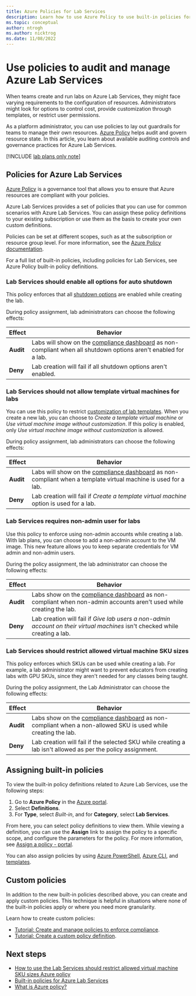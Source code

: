 ```yaml
---
title: Azure Policies for Lab Services
description: Learn how to use Azure Policy to use built-in policies for Azure Lab Services to make sure your labs are compliant with your requirements.
ms.topic: conceptual
author: ntrogh
ms.author: nicktrog
ms.date: 11/08/2022
---
```


# Use policies to audit and manage Azure Lab Services

When teams create and run labs on Azure Lab Services, they might face varying requirements to the configuration of resources. Administrators might look for options to control cost, provide customization through templates, or restrict user permissions.

As a platform administrator, you can use policies to lay out guardrails for teams to manage their own resources. [Azure Policy](../governance/policy/index.yml) helps audit and govern resource state. In this article, you learn about available auditing controls and governance practices for Azure Lab Services.

[!INCLUDE [lab plans only note](./includes/lab-services-new-update-focused-article.md)]

## Policies for Azure Lab Services

[Azure Policy](../governance/policy/index.yml) is a governance tool that allows you to ensure that Azure resources are compliant with your policies.

Azure Lab Services provides a set of policies that you can use for common scenarios with Azure Lab Services. You can assign these policy definitions to your existing subscription or use them as the basis to create your own custom definitions.

Policies can be set at different scopes, such as at the subscription or resource group level. For more information, see the [Azure Policy documentation](../governance/policy/overview.md).

For a full list of built-in policies, including policies for Lab Services, see Azure Policy built-in policy definitions.

### Lab Services should enable all options for auto shutdown

This policy enforces that all [shutdown options](how-to-configure-auto-shutdown-lab-plans.md) are enabled while creating the lab.

During policy assignment, lab administrators can choose the following effects:

|**Effect**|**Behavior**|
|----------|------------|
|**Audit** | Labs will show on the [compliance dashboard](../governance/policy/assign-policy-portal.md#identify-non-compliant-resources) as non-compliant when all shutdown options aren't enabled for a lab.  |
|**Deny**  | Lab creation will fail if all shutdown options aren't enabled. |

### Lab Services should not allow template virtual machines for labs 

You can use this policy to restrict [customization of lab templates](tutorial-setup-lab.md). When you create a new lab, you can choose to *Create a template virtual machine* or *Use virtual machine image without customization*. If this policy is enabled, only *Use virtual machine image without customization* is allowed. 

During policy assignment, lab administrators can choose the following effects:

|**Effect**|**Behavior**|
|----------|------------|
|**Audit** |Labs will show on the [compliance dashboard](../governance/policy/assign-policy-portal.md#identify-non-compliant-resources) as non-compliant when a template virtual machine is used for a lab.|
|**Deny**  |Lab creation will fail if *Create a template virtual machine* option is used for a lab.|

### Lab Services requires non-admin user for labs 

Use this policy to enforce using non-admin accounts while creating a lab. With lab plans, you can choose to add a non-admin account to the VM image.  This new feature allows you to keep separate credentials for VM admin and non-admin users.

During the policy assignment, the lab administrator can choose the following effects:

|**Effect**|**Behavior**|
|----------|------------|
|**Audit** |Labs show on the [compliance dashboard](../governance/policy/assign-policy-portal.md#identify-non-compliant-resources) as non-compliant when non-admin accounts aren't used while creating the lab.|
|**Deny**  |Lab creation will fail if *Give lab users a non-admin account on their virtual machines* isn't checked while creating a lab.|

### Lab Services should restrict allowed virtual machine SKU sizes

This policy enforces which SKUs can be used while creating a lab. For example, a lab administrator might want to prevent educators from creating labs with GPU SKUs, since they aren't needed for any classes being taught.

During the policy assignment, the Lab Administrator can choose the following effects:

|**Effect**|**Behavior**|
|----------|------------|
|**Audit** |Labs show on the [compliance dashboard](../governance/policy/assign-policy-portal.md#identify-non-compliant-resources) as non-compliant when a non-allowed SKU is used while creating the lab.|
|**Deny**  |Lab creation will fail if the selected SKU while creating a lab isn't allowed as per the policy assignment.|

## Assigning built-in policies

To view the built-in policy definitions related to Azure Lab Services, use the following steps:

1. Go to **Azure Policy** in the [Azure portal](https://portal.azure.com).
1. Select **Definitions**.
1. For **Type**, select *Built-in*, and for **Category**, select **Lab Services**.

From here, you can select policy definitions to view them. While viewing a definition, you can use the **Assign** link to assign the policy to a specific scope, and configure the parameters for the policy. For more information, see [Assign a policy - portal](../governance/policy/assign-policy-portal.md).

You can also assign policies by using [Azure PowerShell](../governance/policy/assign-policy-powershell.md), [Azure CLI](../governance/policy/assign-policy-azurecli.md), and [templates](../governance/policy/assign-policy-template.md).

## Custom policies

In addition to the new built-in policies described above, you can create and apply custom policies. This technique is helpful in situations where none of the built-in policies apply or where you need more granularity.

Learn how to create custom policies:
- [Tutorial: Create and manage policies to enforce compliance](../governance/policy/tutorials/create-and-manage.md).
- [Tutorial: Create a custom policy definition](../governance/policy/tutorials/create-custom-policy-definition.md).

## Next steps

- [How to use the Lab Services should restrict allowed virtual machine SKU sizes Azure policy](how-to-use-restrict-allowed-virtual-machine-sku-sizes-policy.md)
- [Built-in policies for Azure Lab Services](./policy-reference.md)
- [What is Azure policy?](../governance/policy/overview.md)